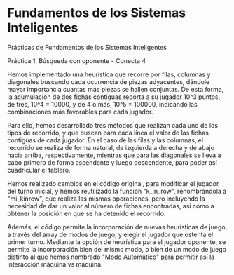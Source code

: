 # Fundamentos de los Sistemas Inteligentes
Prácticas de Fundamentos de los Sistemas Inteligentes

Práctica 1: Búsqueda con oponente - Conecta 4

Hemos implementado una heurística que recorre por filas, columnas y diagonales buscando cada ocurrencia de piezas
adyacentes, dándole mayor importancia cuantas más piezas se hallen conjuntas. De esta forma, la acumulación de dos fichas
contiguas reporta a su jugador 10^3 puntos, de tres, 10^4 = 10000, y de 4 o más, 10^5 = 100000, indicando las combinaciones
más favorables para cada jugador.

Para ello, hemos desarrollado tres métodos que realizan cada uno de los tipos de recorrido, y que buscan para cada línea
el valor de las fichas contiguas de cada jugador. En el caso de las filas y las columnas, el recorrido se realiza de forma
natural, de izquierda a derecha y de abajo hacia arriba, respectivamente, mientras que para las diagonales se lleva a cabo
primero de forma ascendente y luego descendente, para poder así cuadricular el tablero.

Hemos realizado cambios en el código original, para modificar el jugador del turno inicial, y hemos reutilizado la función
"k_in_row", renombrándola a "mi_kinrow", que realiza las mismas operaciones, pero incluyendo la necesidad de dar un valor
al número de fichas encontradas, así como a obtener la posición en que se ha detenido el recorrido.

Además, el código permite la incorporación de nuevas heurísticas de juego, a través del array de modos de juego, y elegir
el jugador que ostenta el primer turno. Mediante la opción de heurística para el jugador oponente, se permite la incorporación
bien del mismo modo, o bien de un modo de juego distinto al que hemos nombrado "Modo Automático" para permitir así la
interacción máquina vs máquina.